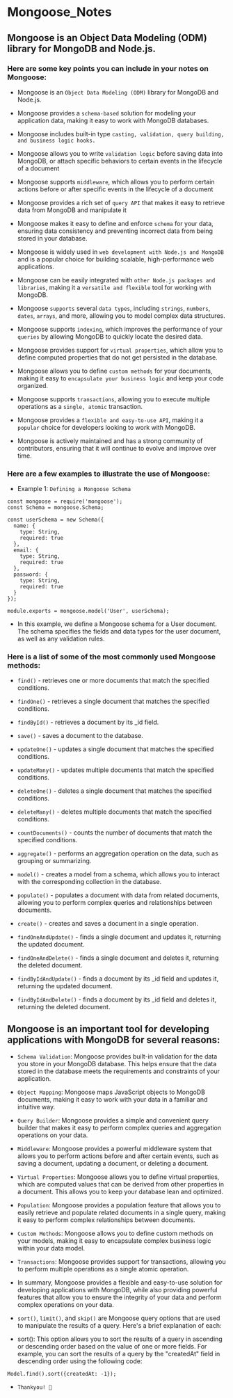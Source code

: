 # Mongoose_Notes
## Mongoose is an Object Data Modeling (ODM) library for MongoDB and Node.js.

### Here are some key points you can include in your notes on Mongoose:

- Mongoose is an ```Object Data Modeling (ODM)``` library for MongoDB and Node.js.

- Mongoose provides a ```schema-based``` solution for modeling your application data, making it easy to work with MongoDB databases.

- Mongoose includes built-in type ```casting, validation, query building, and business logic hooks.```

- Mongoose allows you to write ```validation logic``` before saving data into MongoDB, or attach specific behaviors to certain events in the lifecycle of a document

- Mongoose supports ```middleware```, which allows you to perform certain actions before or after specific events in the lifecycle of a document

- Mongoose provides a rich set of ```query API``` that makes it easy to retrieve data from MongoDB and manipulate it

- Mongoose makes it easy to define and enforce ```schema``` for your data, ensuring data consistency and preventing incorrect data from being stored in your database.

- Mongoose is widely used in ```web development with Node.js and MongoDB``` and is a popular choice for building scalable, high-performance web applications.

- Mongoose can be easily integrated with ```other Node.js packages and libraries```, making it a ```versatile and flexible``` tool for working with MongoDB.

- Mongoose ```supports``` several ```data types```, including ```strings```, ```numbers```, ```dates```, ```arrays```, and more, allowing you to model complex data structures.

- Mongoose supports ```indexing```, which improves the performance of your ```queries``` by allowing MongoDB to quickly locate the desired data.

- Mongoose provides support for ```virtual properties```, which allow you to define computed properties that do not get persisted in the database.

- Mongoose allows you to define ```custom methods``` for your documents, making it easy to ```encapsulate your business logic``` and keep your code organized.

- Mongoose supports ```transactions```, allowing you to execute multiple operations as a ```single, atomic``` transaction.

- Mongoose provides a ```flexible and easy-to-use API```, making it a ```popular``` choice for developers looking to work with MongoDB.

- Mongoose is actively maintained and has a strong community of contributors, ensuring that it will continue to evolve and improve over time.

### Here are a few examples to illustrate the use of Mongoose:

- Example 1: ```Defining a Mongoose Schema```
```
const mongoose = require('mongoose');
const Schema = mongoose.Schema;

const userSchema = new Schema({
  name: {
    type: String,
    required: true
  },
  email: {
    type: String,
    required: true
  },
  password: {
    type: String,
    required: true
  }
});

module.exports = mongoose.model('User', userSchema);
```

- In this example, we define a Mongoose schema for a User document. The schema specifies the fields and data types for the user document, as well as any validation rules.


### Here is a list of some of the most commonly used Mongoose methods:

- ```find()``` - retrieves one or more documents that match the specified conditions.

- ```findOne()``` - retrieves a single document that matches the specified conditions.

- ```findById()``` - retrieves a document by its _id field.

- ```save()``` - saves a document to the database.

- ```updateOne()``` - updates a single document that matches the specified conditions.

- ```updateMany()``` - updates multiple documents that match the specified conditions.

- ```deleteOne()``` - deletes a single document that matches the specified conditions.

- ```deleteMany()``` - deletes multiple documents that match the specified conditions.

- ```countDocuments()``` - counts the number of documents that match the specified conditions.

- ```aggregate()``` - performs an aggregation operation on the data, such as grouping or summarizing.

- ```model()``` - creates a model from a schema, which allows you to interact with the corresponding collection in the database.

- ```populate()``` - populates a document with data from related documents, allowing you to perform complex queries and relationships between documents.

- ```create()``` - creates and saves a document in a single operation.

- ```findOneAndUpdate()``` - finds a single document and updates it, returning the updated document.

- ```findOneAndDelete()``` - finds a single document and deletes it, returning the deleted document.

- ```findByIdAndUpdate()``` - finds a document by its _id field and updates it, returning the updated document.

- ```findByIdAndDelete()``` - finds a document by its _id field and deletes it, returning the deleted document.

## Mongoose is an important tool for developing applications with MongoDB for several reasons:

- ```Schema Validation```: Mongoose provides built-in validation for the data you store in your MongoDB database. This helps ensure that the data stored in the database meets the requirements and constraints of your application.

- ```Object Mapping```: Mongoose maps JavaScript objects to MongoDB documents, making it easy to work with your data in a familiar and intuitive way.

- ```Query Builder```: Mongoose provides a simple and convenient query builder that makes it easy to perform complex queries and aggregation operations on your data.

- ```Middleware```: Mongoose provides a powerful middleware system that allows you to perform actions before and after certain events, such as saving a document, updating a document, or deleting a document.

- ```Virtual Properties```: Mongoose allows you to define virtual properties, which are computed values that can be derived from other properties in a document. This allows you to keep your database lean and optimized.

- ```Population```: Mongoose provides a population feature that allows you to easily retrieve and populate related documents in a single query, making it easy to perform complex relationships between documents.

- ```Custom Methods```: Mongoose allows you to define custom methods on your models, making it easy to encapsulate complex business logic within your data model.

- ```Transactions```: Mongoose provides support for transactions, allowing you to perform multiple operations as a single atomic operation.

- In summary, Mongoose provides a flexible and easy-to-use solution for developing applications with MongoDB, while also providing powerful features that allow you to ensure the integrity of your data and perform complex operations on your data.

- ```sort()```, ```limit()```, and ```skip()``` are Mongoose query options that are used to manipulate the results of a query. Here's a brief explanation of each:

- sort(): This option allows you to sort the results of a query in ascending or descending order based on the value of one or more fields. For example, you can sort the results of a query by the "createdAt" field in descending order using the following code:

```Model.find().sort({createdAt: -1});```



- ```Thankyou! 💚```
